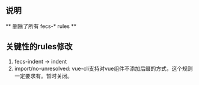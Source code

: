 ## 说明

** 删除了所有 fecs-* rules **

## 关键性的rules修改

1. fecs-indent -> indent
2. import/no-unresolved: vue-cli支持对vue组件不添加后缀的方式，这个规则一定要求有。暂时关闭。


